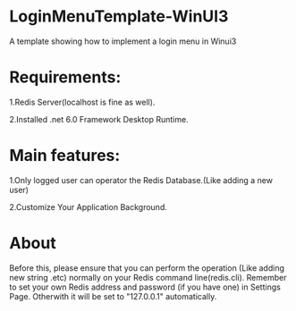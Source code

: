 # LoginMenuTemplate-WinUI3
A template showing how to implement a login menu in Winui3

# Requirements:

1.Redis Server(localhost is fine as well).

2.Installed .net 6.0 Framework Desktop Runtime.

# Main features:

1.Only logged user can operator the Redis Database.(Like adding a new user)

2.Customize Your Application Background.

# About
Before this, please ensure that you can perform the operation (Like adding new string .etc) normally on your Redis command line(redis.cli). 
Remember to set your own Redis address and password (if you have one) in Settings Page. Otherwith it will be set to "127.0.0.1" automatically.

